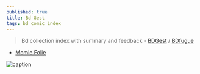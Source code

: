 ```yaml
---
published: true
title: Bd Gest
tags: bd comic index
---
```

> Bd collection index with summary and feedback - [BDGest](https://www.bdgest.com/) / [BDfugue](https://www.bdfugue.com/)

- [Momie Folie](https://www.momie.fr/)

![caption](https://pbs.twimg.com/media/EtY27QzVgAA8eqL?format=jpg&name=medium)